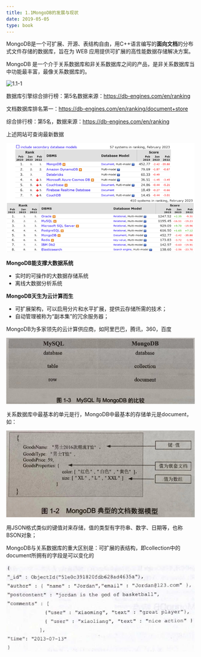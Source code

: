 ```yaml
---
title: 1.1MongoDB的发展与现状
date: 2019-05-05
type: book
---
```


MongoDB是一个可扩展、开源、表结构自由，用C++语言编写的**面向文档**的分布式文件存储的数据库，旨在为 WEB 应用提供可扩展的高性能数据存储解决方案。

MongoDB 是一个介于关系数据库和非关系数据库之间的产品，是非关系数据库当中功能最丰富，最像关系数据库的。

<img src="/courses/bigdatastorage/chapter1/images/1.1-1.png" alt="1.1-1" />


数据库引擎综合排行榜：第5名数据来源：https://db-engines.com/en/ranking

文档数据库排名第一：https://db-engines.com/en/ranking/document+store

综合排行榜：第5名，数据来源：https://db-engines.com/en/ranking

上述网站可查询最新数据

<img src="./images/1.1-2.png" alt="1.1-2" />

**MongoDB能支撑大数据系统**

- 实时的可操作的大数据存储系统
- 离线大数据分析系统

**MongoDB天生为云计算而生**

- 可扩展架构，可以启用分片和水平扩展，提供云存储所需的技术；
- 自动管理被称为“副本集”的冗余服务器；

MongoDB为多家领先的云计算供应商，如阿里巴巴，腾讯，360，百度

<img src="./images/1.1-3.png" alt="1.1-3" />

关系数据库中最基本的单元是行，MongoDB中最基本的存储单元是document，如：

<img src="./images/1.1-4.png" alt="1.1-4" />

用JSON格式类似的键值对来存储，值的类型有字符串、数字、日期等，也称BSON对象；

MongoDB与关系数据库的重大区别是：可扩展的表结构，即collection中的document所拥有的字段是可以变化的

<img src="./images/1.1-5.png" alt="1.1-5" />

